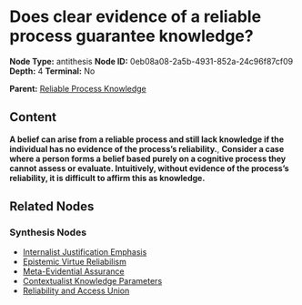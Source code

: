 # Does clear evidence of a reliable process guarantee knowledge?

**Node Type:** antithesis
**Node ID:** 0eb08a08-2a5b-4931-852a-24c96f87cf09
**Depth:** 4
**Terminal:** No

**Parent:** [Reliable Process Knowledge](reliable-process-knowledge-synthesis-59e048f3-4a6f-4aeb-87f0-3ff69e6a8020.md)

## Content

**A belief can arise from a reliable process and still lack knowledge if the individual has no evidence of the process’s reliability.**, **Consider a case where a person forms a belief based purely on a cognitive process they cannot assess or evaluate. Intuitively, without evidence of the process’s reliability, it is difficult to affirm this as knowledge.**

## Related Nodes

### Synthesis Nodes

- [Internalist Justification Emphasis](internalist-justification-emphasis-synthesis-70d2a849-9d0e-46c1-be1e-584cf9875305.md)
- [Epistemic Virtue Reliabilism](epistemic-virtue-reliabilism-synthesis-ffc7ecde-75ca-4543-95a9-94f79101b9d2.md)
- [Meta-Evidential Assurance](meta-evidential-assurance-synthesis-f3955089-cae8-4cd5-b9c0-94b57844387d.md)
- [Contextualist Knowledge Parameters](contextualist-knowledge-parameters-synthesis-ecdd75c0-0111-441c-ad8e-ccc59e2d1832.md)
- [Reliability and Access Union](reliability-and-access-union-synthesis-22f9f69b-327e-42fa-85f8-48ae9cef4cf4.md)
